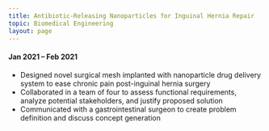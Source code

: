 ```yaml
---
title: Antibiotic-Releasing Nanoparticles for Inguinal Hernia Repair
topic: Biomedical Engineering
layout: page
---
```


#### Jan 2021 – Feb 2021

- Designed novel surgical mesh implanted with nanoparticle drug delivery system to ease chronic pain post-inguinal hernia surgery
- Collaborated in a team of four to assess functional requirements, analyze potential stakeholders, and justify proposed solution
- Communicated with a gastrointestinal surgeon to create problem definition and discuss concept generation
